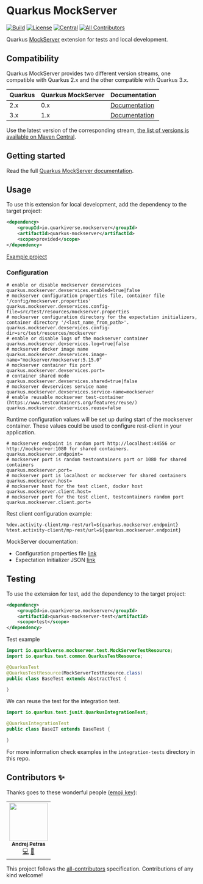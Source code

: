 # Quarkus MockServer

<!-- ALL-CONTRIBUTORS-BADGE:START - Do not remove or modify this section -->
[![Build](https://github.com/quarkiverse/quarkus-mockserver/workflows/Build/badge.svg?branch=main)](https://github.com/quarkiverse/quarkus-mockserver/actions?query=workflow%3ABuild)
[![License](https://img.shields.io/github/license/quarkiverse/quarkus-mockserver.svg)](http://www.apache.org/licenses/LICENSE-2.0)
[![Central](https://img.shields.io/maven-central/v/io.quarkiverse.mockserver/quarkus-mockserver-parent?color=green)](https://search.maven.org/search?q=g:io.quarkiverse.mockserver%20AND%20a:quarkus-mockserver-parent)
[![All Contributors](https://img.shields.io/badge/all_contributors-1-orange.svg?style=flat-square)](#contributors-)
<!-- ALL-CONTRIBUTORS-BADGE:END -->

Quarkus [MockServer](https://mock-server.com/) extension for tests and local development.

## Compatibility

Quarkus MockServer provides two different version streams, one compatible with Quarkus 2.x and the other compatible with Quarkus 3.x.

| Quarkus | Quarkus MockServer | Documentation                                                                                     |
|---------|--------------------|---------------------------------------------------------------------------------------------------|
| 2.x     | 0.x                | [Documentation](https://quarkiverse.github.io/quarkiverse-docs/quarkus-mockserver/0.x/index.html) |
| 3.x     | 1.x                | [Documentation](https://quarkiverse.github.io/quarkiverse-docs/quarkus-mockserver/dev/index.html)    |

Use the latest version of the corresponding stream, [the list of versions is available on Maven Central](https://central.sonatype.com/artifact/io.quarkiverse.mockserver/quarkus-mockserver-parent).

## Getting started

Read the full [Quarkus MockServer documentation](https://quarkiverse.github.io/quarkiverse-docs/quarkus-mockserver/dev/).

## Usage

To use this extension for local development, add the dependency to the target project:
```xml
<dependency>
    <groupId>io.quarkiverse.mockserver</groupId>
    <artifactId>quarkus-mockserver</artifactId>
    <scope>provided</scope>
</dependency>
```

[Example project](examples/local)

### Configuration

```properties
# enable or disable mockserver devservices
quarkus.mockserver.devservices.enabled=true|false
# mockserver configuration properties file, container file '/config/mockserver.properties'
quarkus.mockserver.devservices.config-file=src/test/resources/mockserver.properties
# mockserver configuration directory for the expectation initializers, container directory '/<last_name_from_path>'.
quarkus.mockserver.devservices.config-dir=src/test/resources/mockserver
# enable or disable logs of the mockserver container
quarkus.mockserver.devservices.log=true|false
# mockserver docker image name
quarkus.mockserver.devservices.image-name="mockserver/mockserver:5.15.0"
# mockserver container fix port
quarkus.mockserver.devservices.port=
# container shared mode
quarkus.mockserver.devservices.shared=true|false
# mockserver devservices service name
quarkus.mockserver.devservices.service-name=mockserver
# enable reusable mockserver test-container (https://www.testcontainers.org/features/reuse/)
quarkus.mockserver.devservices.reuse=false
```
Runtime configuration values will be set up during start of the mockserver container. These values could be used to configure rest-client in your application.
```properties
# mockserver endpoint is random port http://localhost:44556 or http://mockserver:1080 for shared containers. 
quarkus.mockserver.endpoint=
# mockserver port is random testcontainers port or 1080 for shared containers
quarkus.mockserver.port=
# mockserver port is localhost or mockserver for shared containers
quarkus.mockserver.host=
# mockserver host for the test client, docker host
quarkus.mockserver.client.host=
# mockserver port for the test client, testcontainers random port
quarkus.mockserver.client.port=
```
Rest client configuration example:
```properties
%dev.activity-client/mp-rest/url=${quarkus.mockserver.endpoint}
%test.activity-client/mp-rest/url=${quarkus.mockserver.endpoint}
```

MockServer documentation:
* Configuration properties file [link](https://mock-server.com/mock_server/configuration_properties.html)
* Expectation Initializer JSON [link](https://mock-server.com/mock_server/initializing_expectations.html#expectation_initializer_json)

## Testing 

To use the extension for test, add the dependency to the target project:
```xml
<dependency>
    <groupId>io.quarkiverse.mockserver</groupId>
    <artifactId>quarkus-mockserver-test</artifactId>
    <scope>test</scope>
</dependency>
```

Test example
```java
import io.quarkiverse.mockserver.test.MockServerTestResource;
import io.quarkus.test.common.QuarkusTestResource;

@QuarkusTest
@QuarkusTestResource(MockServerTestResource.class)
public class BaseTest extends AbstractTest {

}
```
We can reuse the test for the integration test.
```java
import io.quarkus.test.junit.QuarkusIntegrationTest;

@QuarkusIntegrationTest
public class BaseIT extends BaseTest {

}
```
For more information check examples in the `integration-tests` directory in this repo.

## Contributors ✨

Thanks goes to these wonderful people ([emoji key](https://allcontributors.org/docs/en/emoji-key)):

<!-- ALL-CONTRIBUTORS-LIST:START - Do not remove or modify this section -->
<!-- prettier-ignore-start -->
<!-- markdownlint-disable -->
<table>
  <tr>
    <td align="center"><a href="https://www.lorislab.org"><img src="https://avatars2.githubusercontent.com/u/828045?v=4?s=100" width="100px;" alt=""/><br /><sub><b>Andrej Petras</b></sub></a><br /><a href="https://github.com/quarkiverse/quarkiverse-mockserver/commits?author=andrejpetras" title="Code">💻</a> <a href="#maintenance-andrejpetras" title="Maintenance">🚧</a></td>
  </tr>
</table>

<!-- markdownlint-restore -->
<!-- prettier-ignore-end -->

<!-- ALL-CONTRIBUTORS-LIST:END -->

This project follows the [all-contributors](https://github.com/all-contributors/all-contributors) specification.
Contributions of any kind welcome!
